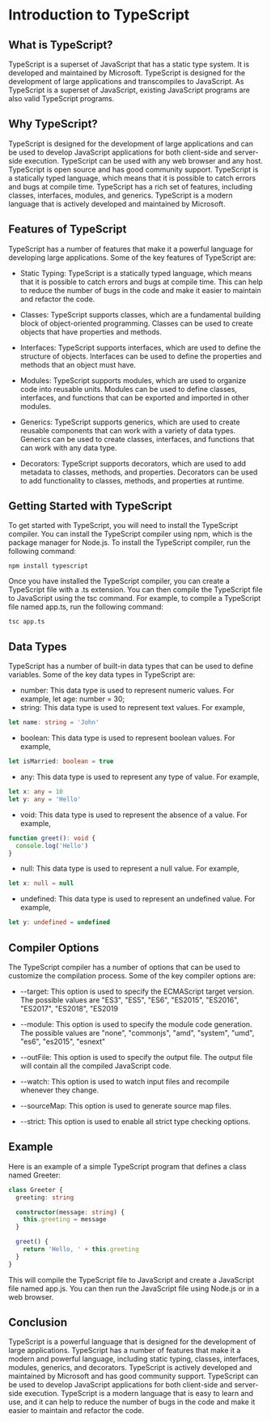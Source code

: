 # Introduction to TypeScript

## What is TypeScript?

TypeScript is a superset of JavaScript that has a static type system. It is developed and maintained by Microsoft. TypeScript is designed for the development of large applications and transcompiles to JavaScript. As TypeScript is a superset of JavaScript, existing JavaScript programs are also valid TypeScript programs.

## Why TypeScript?

TypeScript is designed for the development of large applications and can be used to develop JavaScript applications for both client-side and server-side execution. TypeScript can be used with any web browser and any host. TypeScript is open source and has good community support. TypeScript is a statically typed language, which means that it is possible to catch errors and bugs at compile time. TypeScript has a rich set of features, including classes, interfaces, modules, and generics. TypeScript is a modern language that is actively developed and maintained by Microsoft.

## Features of TypeScript

TypeScript has a number of features that make it a powerful language for developing large applications. Some of the key features of TypeScript are:

- Static Typing: TypeScript is a statically typed language, which means that it is possible to catch errors and bugs at compile time. This can help to reduce the number of bugs in the code and make it easier to maintain and refactor the code.

- Classes: TypeScript supports classes, which are a fundamental building block of object-oriented programming. Classes can be used to create objects that have properties and methods.

- Interfaces: TypeScript supports interfaces, which are used to define the structure of objects. Interfaces can be used to define the properties and methods that an object must have.

- Modules: TypeScript supports modules, which are used to organize code into reusable units. Modules can be used to define classes, interfaces, and functions that can be exported and imported in other modules.

- Generics: TypeScript supports generics, which are used to create reusable components that can work with a variety of data types. Generics can be used to create classes, interfaces, and functions that can work with any data type.

- Decorators: TypeScript supports decorators, which are used to add metadata to classes, methods, and properties. Decorators can be used to add functionality to classes, methods, and properties at runtime.

## Getting Started with TypeScript

To get started with TypeScript, you will need to install the TypeScript compiler. You can install the TypeScript compiler using npm, which is the package manager for Node.js. To install the TypeScript compiler, run the following command:

```
npm install typescript
```

Once you have installed the TypeScript compiler, you can create a TypeScript file with a .ts extension. You can then compile the TypeScript file to JavaScript using the tsc command. For example, to compile a TypeScript file named app.ts, run the following command:

```
tsc app.ts
```

## Data Types

TypeScript has a number of built-in data types that can be used to define variables. Some of the key data types in TypeScript are:

- number: This data type is used to represent numeric values. For example, let age: number = 30;
- string: This data type is used to represent text values. For example,

```typescript
let name: string = 'John'
```

- boolean: This data type is used to represent boolean values. For example,

```typescript
let isMarried: boolean = true
```

- any: This data type is used to represent any type of value. For example,

```typescript
let x: any = 10
let y: any = 'Hello'
```

- void: This data type is used to represent the absence of a value. For example,

```typescript
function greet(): void {
  console.log('Hello')
}
```

- null: This data type is used to represent a null value. For example,

```typescript
let x: null = null
```

- undefined: This data type is used to represent an undefined value. For example,

```typescript
let y: undefined = undefined
```

## Compiler Options

The TypeScript compiler has a number of options that can be used to customize the compilation process. Some of the key compiler options are:

- --target: This option is used to specify the ECMAScript target version. The possible values are "ES3", "ES5", "ES6", "ES2015", "ES2016", "ES2017", "ES2018", "ES2019

- --module: This option is used to specify the module code generation. The possible values are "none", "commonjs", "amd", "system", "umd", "es6", "es2015", "esnext"

- --outFile: This option is used to specify the output file. The output file will contain all the compiled JavaScript code.

- --watch: This option is used to watch input files and recompile whenever they change.

- --sourceMap: This option is used to generate source map files.

- --strict: This option is used to enable all strict type checking options.

## Example

Here is an example of a simple TypeScript program that defines a class named Greeter:

```typescript
class Greeter {
  greeting: string

  constructor(message: string) {
    this.greeting = message
  }

  greet() {
    return 'Hello, ' + this.greeting
  }
}
```

This will compile the TypeScript file to JavaScript and create a JavaScript file named app.js. You can then run the JavaScript file using Node.js or in a web browser.

## Conclusion

TypeScript is a powerful language that is designed for the development of large applications. TypeScript has a number of features that make it a modern and powerful language, including static typing, classes, interfaces, modules, generics, and decorators. TypeScript is actively developed and maintained by Microsoft and has good community support. TypeScript can be used to develop JavaScript applications for both client-side and server-side execution. TypeScript is a modern language that is easy to learn and use, and it can help to reduce the number of bugs in the code and make it easier to maintain and refactor the code.

```

```
